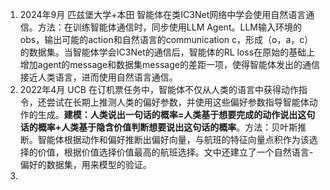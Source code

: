 1. 2024年9月 匹兹堡大学+本田 智能体在类IC3Net网络中学会使用自然语言通信。方法：在训练智能体通信时，同步使用LLM Agent。LLM输入环境的obs，输出可能的action和自然语言的communication c，形成（o，a，c）的数据集。当智能体学会IC3Net的通信后，智能体的RL loss在原始的基础上增加agent的message和数据集message的差距一项，使得智能体发出的通信接近人类语言，进而使用自然语言通信。
2. 2022年4月 UCB 在订机票任务中，智能体不仅从人类的语言中获得动作指令，还尝试在长期上推测人类的偏好参数，并使用这些偏好参数指导智能体动作的生成。**建模：人类说出一句话的概率=人类基于想要完成的动作说出这句话的概率+人类基于隐含价值判断想要说出这句话的概率**。方法：贝叶斯推断。智能体根据动作和偏好推断出偏好向量，与航班的特征向量点积作为该选择的价值，根据价值选择价值最高的航班选择。文中还建立了一个自然语言-偏好的数据集，用来模型的验证。
3. 